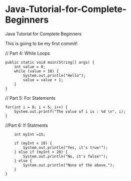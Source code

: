 # Java-Tutorial-for-Complete-Beginners
Java Tutorial for Complete Beginners

This is going to be my first commit!

// Part 4: While Loops

    public static void main(String[] args) {
        int value = 0;
        while (value < 10) {
            System.out.println("Hello");
            value = value + 1;
        }
    }
    
// Part 5: For Statements

    for(int i = 0; i < 5; i++) {
        System.out.printf("The value of i is : %d \n", i);
    }

//Part 6: If Statments

        int myInt =15;

        if (myInt < 10) {
            System.out.println("Yes, it's true!");
        } else if (myInt > 20) {
            System.out.println("No, it's false!");
        } else {
            System.out.println("None of the above.");
        }
    }
    
